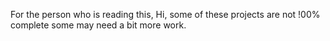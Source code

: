 For the person who is reading this, Hi, some of these projects are not !00% complete some may need a bit more work.
